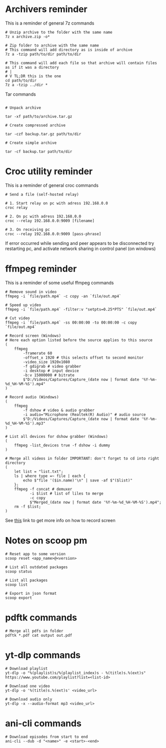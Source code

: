 # Archivers reminder

This is a reminder of general 7z commands

```nu
# Unzip archive to the folder with the same name
7z x archive.zip -o*

# Zip folder to archive with the same name
# This command will add directory as is inside of archive
7z a -tzip path/to/dir path/to/dir

# This command will add each file so that archive will contain files as if it was a directory
# |
# V TL;DR this is the one
cd path/to/dir
7z a -tzip ../dir *
```

Tar commands

```nu

# Unpack archive

tar -xf path/to/archive.tar.gz

# Create compressed archive

tar -czf backup.tar.gz path/to/dir

# Create simple archive

tar -cf backup.tar path/to/dir

```

# Croc utility reminder

This is a reminder of general croc commands

```nu
# Send a file (self-hosted relay)

# 1. Start relay on pc with adress 192.168.0.0
croc relay

# 2. On pc with adress 192.168.0.0
croc --relay 192.168.0.0:9009 [filename]

# 3. On receiving pc
croc --relay 192.168.0.0:9009 [pass-phrase]
```

If error occurred while sending and peer appears to be disconnected try
restarting pc, and activate network sharing in control panel (on windows)

# ffmpeg reminder

This is a reminder of some useful ffmpeg commands

```nu
# Remove sound in video
ffmpeg -i `file/path.mp4` -c copy -an `file/out.mp4`

# Speed up video
ffmpeg -i `file/path.mp4` -filter:v "setpts=0.25*PTS" `file/out.mp4`

# Cut video
ffmpeg -i `file/path.mp4` -ss 00:00:00 -to 00:00:00 -c copy `file/out.mp4`

# Record screen (Windows)
# Here each option listed before the source applies to this source
(
    ffmpeg
        -framerate 60
        -offset_x 1920 # this selects offset to second monitor
        -video_size 1920x1080
        -f gdigrab # video grabber
        -i desktop # input device
        -b:v 15000000 # bitrate
        $"D:/Videos/Captures/Capture_(date now | format date '%Y-%m-%d_%H-%M-%S').mp4"
)

# Record audio (Windows)
(
    ffmpeg
        -f dshow # video & audio grabber
        -i audio="Microphone (Realtek(R) Audio)" # audio source
        $"D:/Videos/Captures/Capture_(date now | format date '%Y-%m-%d_%H-%M-%S').mp3"
)

# List all devices for dshow grabber (Windows)
(
    ffmpeg -list_devices true -f dshow -i dummy
)

# Merge all videos in folder IMPORTANT: don't forget to cd into right directory
(
    let list = "list.txt";
    ls | where type =~ file | each {
        echo $"file '($in.name)'\n" | save -af $"($list)"
    };
    ffmpeg -f concat # demuxer
           -i $list # list of liles to merge
           -c copy
           $"Merged_(date now | format date '%Y-%m-%d_%H-%M-%S').mp4";
    rm -f $list;
)
```

See [this](https://trac.ffmpeg.org/wiki/Capture/Desktop) link to get more info on how to record screen

# Notes on scoop pm

```nu
# Reset app to some version
scoop reset <app_name>@<version>

# List all outdated packages
scoop status

# List all packages
scoop list

# Export in json format
scoop export
```

# pdftk commands

```nu
# Merge all pdfs in folder
pdftk *.pdf cat output out.pdf
```

# yt-dlp commands

```nu
# Download playlist
yt-dlp -o "%(playlist)s/%(playlist_index)s - %(title)s.%(ext)s" https://www.youtube.com/playlist?list=<list-id>

# Download one video
yt-dlp -o '%(title)s.%(ext)s' <video_url>

# Download audio only
yt-dlp -x --audio-format mp3 <video_url>
```

# ani-cli commands

```nu
# Download episodes from start to end
ani-cli --dub -d "<name>" -e <start>-<end>
```
